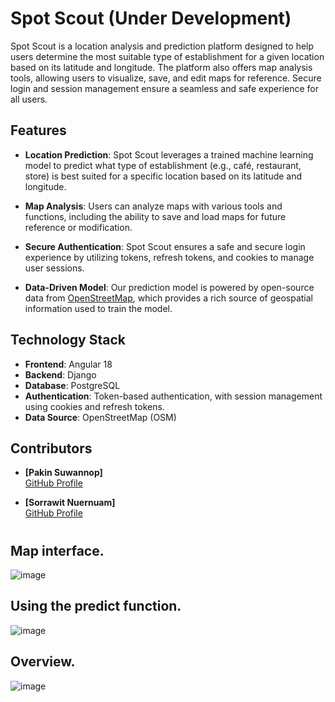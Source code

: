 
# Spot Scout (Under Development)

Spot Scout is a location analysis and prediction platform designed to help users determine the most suitable type of establishment for a given location based on its latitude and longitude. The platform also offers map analysis tools, allowing users to visualize, save, and edit maps for reference. Secure login and session management ensure a seamless and safe experience for all users.

## Features

- **Location Prediction**: Spot Scout leverages a trained machine learning model to predict what type of establishment (e.g., café, restaurant, store) is best suited for a specific location based on its latitude and longitude.
  
- **Map Analysis**: Users can analyze maps with various tools and functions, including the ability to save and load maps for future reference or modification.

- **Secure Authentication**: Spot Scout ensures a safe and secure login experience by utilizing tokens, refresh tokens, and cookies to manage user sessions.

- **Data-Driven Model**: Our prediction model is powered by open-source data from [OpenStreetMap](https://www.openstreetmap.org/), which provides a rich source of geospatial information used to train the model.

## Technology Stack

- **Frontend**: Angular 18
- **Backend**: Django
- **Database**: PostgreSQL
- **Authentication**: Token-based authentication, with session management using cookies and refresh tokens.
- **Data Source**: OpenStreetMap (OSM)

## Contributors

- **[Pakin Suwannop]**   
  [GitHub Profile](https://github.com/SpiritJom) 

- **[Sorrawit Nuernuam]**    
  [GitHub Profile](https://github.com/PONDRICK) 

# 

## **Map interface.**  
![image](https://github.com/user-attachments/assets/ac837b50-e848-42b2-a5f8-fce435050450)

## **Using the predict function.**  
![image](https://github.com/user-attachments/assets/77a3aec3-9759-4644-9964-82beb764f0d7)

## **Overview.**  
![image](https://github.com/user-attachments/assets/90350cb2-b00f-47fc-8829-a4114603f75f)



